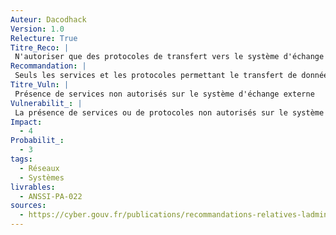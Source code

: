 ```yaml
---
Auteur: Dacodhack
Version: 1.0
Relecture: True
Titre_Reco: |
 N'autoriser que des protocoles de transfert vers le système d'échange externe
Recommandation: |
 Seuls les services et les protocoles permettant le transfert de données doivent être autorisés vers le système d’échange externe ; les flux doivent toujours être à l’initiative des clients situés en dehors du système d’échange. *En aucun cas*, il ne doit être possible d’accéder à une session de travail par le biais du système d’échange externe.
Titre_Vuln: |
 Présence de services non autorisés sur le système d'échange externe
Vulnerabilit_: |
 La présence de services ou de protocoles non autorisés sur le système d’échange externe augmente les risques d’exploitation malveillante, d’accès non contrôlé ou de détournement des mécanismes de transfert, exposant le SI à des attaques potentielles.
Impact: 
  - 4
Probabilit_: 
  - 3
tags:
  - Réseaux
  - Systèmes
livrables:
  - ANSSI-PA-022
sources:
  - https://cyber.gouv.fr/publications/recommandations-relatives-ladministration-securisee-des-si
---
```

